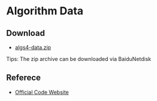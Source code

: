 # Algorithm Data

## Download

- [algs4-data.zip](https://algs4.cs.princeton.edu/code/algs4-data.zip)

Tips: The zip archive can be downloaded via BaiduNetdisk

## Referece

- [Official Code Website](https://algs4.cs.princeton.edu/code/)
